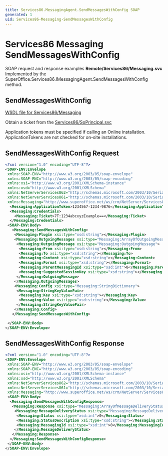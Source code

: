 ```yaml
---
title: Services86.MessagingAgent.SendMessagesWithConfig SOAP
generated: 1
uid: Services86-Messaging-SendMessagesWithConfig
---
```


# Services86 Messaging SendMessagesWithConfig

SOAP request and response examples **Remote/Services86/Messaging.svc**
Implemented by the <see cref="M:SuperOffice.Services86.IMessagingAgent.SendMessagesWithConfig">SuperOffice.Services86.IMessagingAgent.SendMessagesWithConfig</see> method.

## SendMessagesWithConfig

[WSDL file for Services86/Messaging](../Services86-Messaging.md)

Obtain a ticket from the [Services86/SoPrincipal.svc](../SoPrincipal/index.md)

Application tokens must be specified if calling an Online installation. ApplicationTokens are not checked for on-site installations.

## SendMessagesWithConfig Request

```xml
<?xml version="1.0" encoding="UTF-8"?>
<SOAP-ENV:Envelope
 xmlns:SOAP-ENV="http://www.w3.org/2003/05/soap-envelope"
 xmlns:SOAP-ENC="http://www.w3.org/2003/05/soap-encoding"
 xmlns:xsi="http://www.w3.org/2001/XMLSchema-instance"
 xmlns:xsd="http://www.w3.org/2001/XMLSchema"
 xmlns:NetServerServices862="http://schemas.microsoft.com/2003/10/Serialization/Arrays"
 xmlns:NetServerServices861="http://schemas.microsoft.com/2003/10/Serialization/"
 xmlns:Messaging="http://www.superoffice.net/ws/crm/NetServer/Services86">
  <Messaging:ApplicationToken>1234567-1234-9876</Messaging:ApplicationToken>
  <Messaging:Credentials>
    <Messaging:Ticket>7T:1234abcxyzExample==</Messaging:Ticket>
  </Messaging:Credentials>
 <SOAP-ENV:Body>
   <Messaging:SendMessagesWithConfig>
    <Messaging:Plugin xsi:type="xsd:string"></Messaging:Plugin>
    <Messaging:OutgoingMessages xsi:type="Messaging:ArrayOfOutgoingMessage">
     <Messaging:OutgoingMessage xsi:type="Messaging:OutgoingMessage">
      <Messaging:From xsi:type="xsd:string"></Messaging:From>
      <Messaging:To xsi:type="xsd:string"></Messaging:To>
      <Messaging:Content xsi:type="xsd:string"></Messaging:Content>
      <Messaging:Format xsi:type="xsd:string"></Messaging:Format>
      <Messaging:ParentMessagingId xsi:type="xsd:int">0</Messaging:ParentMessagingId>
      <Messaging:SuggestedSessionKey xsi:type="xsd:string"></Messaging:SuggestedSessionKey>
     </Messaging:OutgoingMessage>
    </Messaging:OutgoingMessages>
    <Messaging:Config xsi:type="Messaging:StringDictionary">
     <Messaging:StringKeyValuePair>
      <Messaging:Key xsi:type="xsd:string"></Messaging:Key>
      <Messaging:Value xsi:type="xsd:string"></Messaging:Value>
     </Messaging:StringKeyValuePair>
    </Messaging:Config>
   </Messaging:SendMessagesWithConfig>

 </SOAP-ENV:Body>
</SOAP-ENV:Envelope>

```

## SendMessagesWithConfig Response

```xml
<?xml version="1.0" encoding="UTF-8"?>
<SOAP-ENV:Envelope
 xmlns:SOAP-ENV="http://www.w3.org/2003/05/soap-envelope"
 xmlns:SOAP-ENC="http://www.w3.org/2003/05/soap-encoding"
 xmlns:xsi="http://www.w3.org/2001/XMLSchema-instance"
 xmlns:xsd="http://www.w3.org/2001/XMLSchema"
 xmlns:NetServerServices862="http://schemas.microsoft.com/2003/10/Serialization/Arrays"
 xmlns:NetServerServices861="http://schemas.microsoft.com/2003/10/Serialization/"
 xmlns:Messaging="http://www.superoffice.net/ws/crm/NetServer/Services86">
 <SOAP-ENV:Body>
  <Messaging:SendMessagesWithConfigResponse>
   <Messaging:Response xsi:type="Messaging:ArrayOfMessageDeliveryStatus">
    <Messaging:MessageDeliveryStatus xsi:type="Messaging:MessageDeliveryStatus">
     <Messaging:Status xsi:type="xsd:int">0</Messaging:Status>
     <Messaging:StatusDescription xsi:type="xsd:string"></Messaging:StatusDescription>
     <Messaging:MessagingId xsi:type="xsd:int">0</Messaging:MessagingId>
    </Messaging:MessageDeliveryStatus>
   </Messaging:Response>
  </Messaging:SendMessagesWithConfigResponse>
 </SOAP-ENV:Body>
</SOAP-ENV:Envelope>

```

